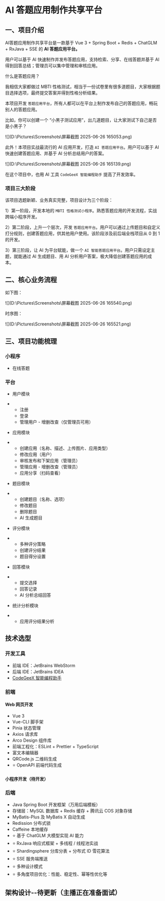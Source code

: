 #  AI 答题应用制作共享平台



## 一、项目介绍

AI答题应用制作共享平台是一款基于 Vue 3 + Spring Boot + Redis + ChatGLM + RxJava + SSE 的 **AI 答题应用平台。**

用户可以基于 AI 快速制作并发布答题应用，支持检索、分享、在线答题并基于 AI 得到回答总结；管理员可以集中管理和审核应用。

什么是答题应用？

我相信大家都做过 MBTI 性格测试，相当于一份试卷里有很多道题目，大家根据题目选择选项，最终提交答案并得到性格分析结果。

本项目开发 `答题应用平台`，所有人都可以在平台上制作发布自己的答题应用，畅玩别人的答题应用。

比如，你可以创建一个 “小黑子测试应用”，出几道题目，让大家测试下自己是否是小黑子？

![](D:\Pictures\Screenshots\屏幕截图 2025-06-26 165053.png)



此外！本项目实战最流行的 AI 应用开发，打造 `AI 答题应用平台`。用户可以基于 AI 快速创建答题应用、并基于 AI 分析总结用户的答案。

![](D:\Pictures\Screenshots\屏幕截图 2025-06-26 165139.png)

在这个项目中，也用 AI 工具 `CodeGeeX 智能编程助手` 提高了开发效率。



### 项目三大阶段

该项目选题新颖、业务真实完整，项目设计为三个阶段：

1）第一阶段，开发本地的 `MBTI 性格测试小程序`。熟悉答题应用的开发流程，实战跨端小程序开发。

2）第二阶段，上升一个层次，开发 `答题应用平台`。用户可以通过上传题目和自定义打分规则，创建答题应用，供其他用户使用。该阶段涉及前后端全栈项目从 0 到 1 的开发。

3）第三阶段，让 AI 为平台赋能，做一个 `AI 智能答题应用平台`。用户只需设定主题，就能通过 AI 生成题目、用 AI 分析用户答案，极大降低创建答题应用的成本。


## 二、核心业务流程

如下图：

![](D:\Pictures\Screenshots\屏幕截图 2025-06-26 165540.png)

时序图：

![](D:\Pictures\Screenshots\屏幕截图 2025-06-26 165521.png)

## 三、项目功能梳理

### 小程序

- 在线答题

### 平台

- 用户模块

- - 注册
  - 登录
  - 管理用户 - 增删改查（仅管理员可用）

- 应用模块

- - 创建应用（名称、描述、上传图片、应用类型）
  - 修改应用（用户）
  - 审核发布和下架应用（管理员）
  - 管理应用 - 增删改查（管理员）
  - 应用分享（扫码查看）

- 题目模块

- - 创建题目（名称、选项）
  - 修改题目
  - 删除题目
  - AI 生成题目

- 评分模块

- - 多种评分策略
  - 创建评分结果
  - 题目得分设置

- 回答模块

- - 提交选择
  - 回答记录
  - AI 分析总结回答

- 统计分析模块

- - 应用评分结果分析

## 技术选型

### 开发工具

- 前端 IDE：JetBrains WebStorm
- 后端 IDE：JetBrains IDEA
- [CodeGeeX 智能编程助手](https://codegeex.cn/)


### 前端

#### Web 网页开发

- Vue 3 
- Vue-CLI 脚手架
- Pinia 状态管理
- Axios 请求库
- Arco Design 组件库
- 前端工程化：ESLint + Prettier + TypeScript
- 富文本编辑器
- QRCode.js 二维码生成
- ⭐️ OpenAPI 前端代码生成


#### 小程序开发（待开发）


### 后端

- Java Spring Boot 开发框架（万用后端模板）
- 存储层：MySQL 数据库 + Redis 缓存 + 腾讯云 COS 对象存储
- MyBatis-Plus 及 MyBatis X 自动生成
- Redission 分布式锁
- Caffeine 本地缓存
- ⭐️ 基于 ChatGLM 大模型实现 AI 能力
- ⭐️ RxJava 响应式框架 + 多线程 / 线程池实战 
- ⭐️ Shardingsphere 分库分表 + 分布式 ID 雪花算法
- ⭐️ SSE 服务端推送
- ⭐️ 多种设计模式
- ⭐️ 多角度项目优化：性能、稳定性、幂等性优化等



## 架构设计--待更新（主播正在准备面试）


